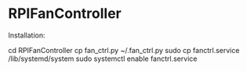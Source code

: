 # RPIFanController

Installation:

cd RPIFanController
cp fan_ctrl.py ~/.fan_ctrl.py
sudo cp fanctrl.service /lib/systemd/system
sudo systemctl enable fanctrl.service

